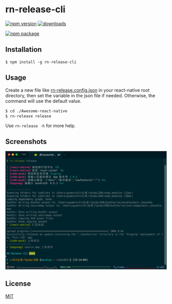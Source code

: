 # rn-release-cli

[![npm version](https://badge.fury.io/js/rn-release-cli.svg)](//npmjs.com/package/rn-release-cli)
[![downloads](https://img.shields.io/npm/dt/rn-release-cli.svg?maxAge=2592000)](https://www.npmjs.com/package/rn-release-cli)


[![npm package](https://nodei.co/npm/rn-release-cli.png?downloads=true&downloadRank=true&stars=true)](https://nodei.co/npm/rn-release-cli/)


## Installation

```
$ npm install -g rn-release-cli
```

## Usage

Create a new file like [rn-release.config.json](./config/rn-release.config.json) in your react-native root directory, then set the variable in the json file if needed. Otherwise, the command will use the default value.

```
$ cd ./Awesome-react-native
$ rn-release release
```

Use `rn-release -h` for more help.

## Screenshots

![screenshot](./assets/screenshot@2x.png)

## License

[MIT](./LICENSE)

<br/>

<!-- [![buymeacoffee](./assets/buymeacoffee.svg)](https://www.buymeacoffee.com/raykle) -->
<!-- <a href="https://www.buymeacoffee.com/raykle" target="_blank"><img src="./assets/buymeacoffee.png" alt="Buy Me A Coffee" width="181"/></a> -->
